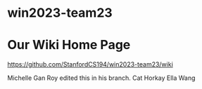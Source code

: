 # win2023-team23

# Our Wiki Home Page

https://github.com/StanfordCS194/win2023-team23/wiki


Michelle Gan
Roy edited this in his branch.
Cat Horkay
Ella Wang
